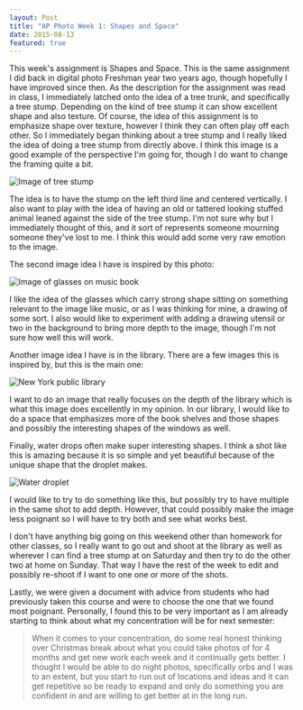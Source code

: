 ```yaml
---
layout: Post
title: "AP Photo Week 1: Shapes and Space"
date: 2015-08-13
featured: true 
---
```


 
This week's assignment is Shapes and Space. This is the same assignment
I did back in digital photo Freshman year two years ago, though
hopefully I have improved since then. As the description for the
assignment was read in class, I immediately latched onto the idea of a
tree trunk, and specifically a tree stump. Depending on the kind of
tree stump it can show excellent shape and also texture. Of course, the
idea of this assignment is to emphasize shape over texture, however I
think they can often play off each other. So I immediately began
thinking about a tree stump and I really liked the idea of doing a tree
stump from directly above. I think this image is a good example of the
perspective I'm going for, though I do want to change the framing quite
a bit.

![Image of tree stump][stump]

The idea is to have the stump on the left third line and centered
vertically. I also want to play with the idea of having an old or
tattered looking stuffed animal leaned against the side of the tree
stump. I'm not sure why but I immediately thought of this, and it sort
of represents someone mourning someone they've lost to me. I think this
would add some very raw emotion to the image.

The second image idea I have is inspired by this photo:

![Image of glasses on music book][glasses]

I like the idea of the glasses which carry strong shape sitting on
something relevant to the image like music, or as I was thinking for
mine, a drawing of some sort. I also would like to experiment with
adding a drawing utensil or two in the background to bring more depth
to the image, though I'm not sure how well this will work.

Another image idea I have is in the library. There are a few images
this is inspired by, but this is the main one:

![New York public library][library]

I want to do an image that really focuses on the depth of the library
which is what this image does excellently in my opinion. In our
library, I would like to do a space that emphasizes more of the book
shelves and those shapes and possibly the interesting shapes of the
windows as well.

Finally, water drops often make super interesting shapes. I think a
shot like this is amazing because it is so simple and yet beautiful
because of the unique shape that the droplet makes.

![Water droplet][drop]

I would like to try to do something like this, but possibly try to have
multiple in the same shot to add depth. However, that could possibly
make the image less poignant so I will have to try both and see what
works best.

I don't have anything big going on this weekend other than homework for
other classes, so I really want to go out and shoot at the library as
well as wherever I can find a tree stump at on Saturday and then try to
do the other two at home on Sunday. That way I have the rest of the
week to edit and possibly re-shoot if I want to one one or more of the
shots.

Lastly, we were given a document with advice from students who had
previously taken this course and were to choose the one that we found
most poignant. Personally, I found this to be very important as I am
already starting to think about what my concentration will be for next
semester:

> When it comes to your concentration, do some real honest thinking over
> Christmas break about what you could take photos of for 4 months and
> get new work each week and it continually gets better. I thought I
> would be able to do night photos, specifically orbs and I was to an
> extent, but you start to run out of locations and ideas and it can get
> repetitive so be ready to expand and only do something you are
> confident in and are willing to get better at in the long run.

[stump]: /assets/img/week1/stump2.jpg
[glasses]: /assets/img/week1/glasses.jpg
[library]: /assets/img/week1/library.jpg
[drop]: /assets/img/week1/drop.jpg

